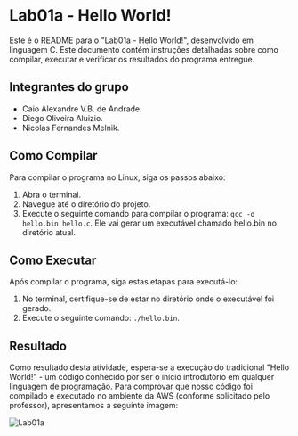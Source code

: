 # Lab01a - Hello World!

Este é o README para o "Lab01a - Hello World!", desenvolvido em linguagem C. Este documento contém instruções detalhadas sobre como compilar, executar e verificar os resultados do programa entregue.

## Integrantes do grupo 
- Caio Alexandre V.B. de Andrade.
- Diego Oliveira Aluizio.
- Nicolas Fernandes Melnik.

## Como Compilar

Para compilar o programa no Linux, siga os passos abaixo:
1. Abra o terminal.
2. Navegue até o diretório do projeto.
3. Execute o seguinte comando para compilar o programa: `gcc -o hello.bin hello.c`. Ele vai gerar um executável chamado hello.bin no diretório atual.

## Como Executar

Após compilar o programa, siga estas etapas para executá-lo:
1. No terminal, certifique-se de estar no diretório onde o executável foi gerado.
2. Execute o seguinte comando: `./hello.bin`.

## Resultado
Como resultado desta atividade, espera-se a execução do tradicional "Hello World!" - um código conhecido por ser o início introdutório em qualquer linguagem de programação. Para comprovar que nosso código foi compilado e executado no ambiente da AWS (conforme solicitado pelo professor), apresentamos a seguinte imagem:

![Lab01a](https://github.com/nicolasmelnik/Laboratorios-SO/assets/117850844/ef51c62c-0aee-47cd-b1a4-22d46d5b6494)
